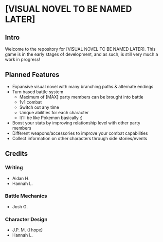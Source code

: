 # [VISUAL NOVEL TO BE NAMED LATER]
## Intro
Welcome to the repository for [VISUAL NOVEL TO BE NAMED LATER]. This game is in the early stages of development, and as such, is still very much a work in progress!  
## Planned Features
- Expansive visual novel with many branching paths & alternate endings
- Turn based battle system
  - Maximum of [MAX] party members can be brought into battle
  - 1v1 combat
  - Switch out any time
  - Unique abilities for each character
  - It'll be like Pokemon basically :)
- Boost your stats by improving relationship level with other party members
- Different weapons/accessories to improve your combat capabilities
- Collect information on other characters through side stories/events

## Credits
### Writing
- Aidan H.
- Hannah L.
### Battle Mechanics
- Josh G.
### Character Design
- J.P. M. (I hope)
- Hannah L.
